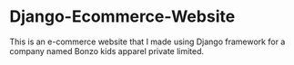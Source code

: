 # Django-Ecommerce-Website
This is an e-commerce website that I made using Django framework for a company named Bonzo kids apparel private limited.
